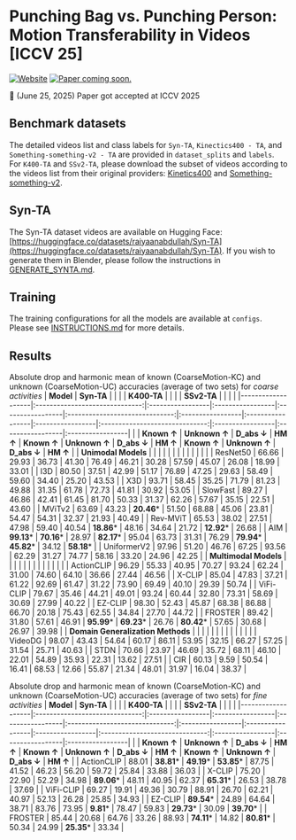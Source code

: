# Punching Bag vs. Punching Person: Motion Transferability in Videos [ICCV 25]
[![Website](https://img.shields.io/badge/Project-Website-87CEEB)](http://raiyaan-abdullah.github.io/Motion-Transfer-webpage/)
[![Paper coming soon.](https://img.shields.io/badge/arXiv-Paper-<COLOR>.svg)]()

🎉 (June 25, 2025) Paper got accepted at ICCV 2025

## Benchmark datasets
The detailed videos list and class labels for `Syn-TA`, `Kinectics400 - TA`, and `Something-something-v2 - TA` are provided in `dataset_splits` and `labels`. For `K400-TA` and `SSv2-TA`, please download the subset of videos according to the videos list from their original providers: [Kinetics400](https://github.com/cvdfoundation/kinetics-dataset) and [Something-something-v2](https://www.qualcomm.com/developer/software/something-something-v-2-dataset).

## Syn-TA
The Syn-TA dataset videos are available on Hugging Face: [https://huggingface.co/datasets/raiyaanabdullah/Syn-TA](https://huggingface.co/datasets/raiyaanabdullah/Syn-TA).
If you wish to generate them in Blender, please follow the instructions in [GENERATE_SYNTA.md](https://github.com/raiyaan-abdullah/TrAc-Bench/blob/main/synta_generate_blender/GENERATE_SYNTA.md).

## Training
The training configurations for all the models are available at `configs`. Please see [INSTRUCTIONS.md](https://github.com/raiyaan-abdullah/TrAc-Bench/blob/main/configs/INSTRUCTIONS.md) for more details.

## Results
Absolute drop and harmonic mean of known (CoarseMotion-KC) and unknown (CoarseMotion-UC) accuracies (average of two sets) for *coarse activities*
| **Model**         | **Syn-TA**                     |                  |                  |                  | **K400-TA**                    |                  |                  |                  | **SSv2-TA**                    |                  |                  |                  |
|-------------------|:------------------------------:|:-----------------|:-----------------|:-----------------|:------------------------------:|:-----------------|:-----------------|:-----------------|:------------------------------:|:-----------------|:-----------------|:-----------------|
|                   | **Known ↑** | **Unknown ↑** | **D_abs ↓** | **HM ↑** | **Known ↑** | **Unknown ↑** | **D_abs ↓** | **HM ↑** | **Known ↑** | **Unknown ↑** | **D_abs ↓** | **HM ↑** |
| **Unimodal Models** |                              |                  |                  |                  |                              |                  |                  |                  |                              |                  |                  |                  |
| ResNet50          | 66.66         | 29.93         | 36.73         | 41.30         | 76.49         | 46.21         | 30.28         | 57.59         | 45.07         | 26.08         | 18.99         | 33.01         |
| I3D               | 80.50         | 37.51         | 42.99         | 51.17         | 76.89         | 47.25         | 29.63         | 58.49         | 59.60         | 34.40         | 25.20         | 43.53         |
| X3D               | 93.71         | 58.45         | 35.25         | 71.79         | 81.23         | 49.88         | 31.35         | 61.78         | 72.73         | 41.81         | 30.92         | 53.05         |
| SlowFast          | 89.27         | 46.86         | 42.41         | 61.45         | 81.70         | 50.33         | 31.37         | 62.26         | 57.67         | 35.15         | 22.51         | 43.60         |
| MViTv2            | 63.69         | 43.23         | **20.46***    | 51.50         | 68.88         | 45.06         | 23.81         | 54.47         | 54.31         | 32.37         | 21.93         | 40.49         |
| Rev-MViT          | 65.53         | 38.02         | 27.51         | 47.98         | 59.40         | 40.54         | **18.86***    | 48.16         | 34.64         | 21.72         | **12.92***    | 26.68         |
| AIM               | **99.13***    | **70.16***    | 28.97         | **82.17***    | 95.04         | 63.73         | 31.31         | 76.29         | **79.94***    | **45.82***    | 34.12         | **58.18***    |
| UniformerV2       | 97.96         | 51.20         | 46.76         | 67.25         | 93.56         | 62.29         | 31.27         | 74.77         | 58.16         | 33.20         | 24.96         | 42.25         |
| **Multimodal Models** |                          |                  |                  |                  |                              |                  |                  |                  |                              |                  |                  |                  |
| ActionCLIP        | 96.29         | 55.33         | 40.95         | 70.27         | 93.24         | 62.24         | 31.00         | 74.60         | 64.10         | 36.66         | 27.44         | 46.56         |
| X-CLIP            | 85.04         | 47.83         | 37.21         | 61.22         | 92.69         | 61.47         | 31.22         | 73.90         | 69.49         | 40.10         | 29.39         | 50.74         |
| ViFi-CLIP         | 79.67         | 35.46         | 44.21         | 49.01         | 93.24         | 60.44         | 32.80         | 73.31         | 58.69         | 30.69         | 27.99         | 40.22         |
| EZ-CLIP           | 98.30         | 52.43         | 45.87         | 68.38         | 86.88         | 66.70         | 20.18         | 75.43         | 62.55         | 34.84         | 27.70         | 44.72         |
| FROSTER           | 89.42         | 31.80         | 57.61         | 46.91         | **95.99***    | **69.23***    | 26.76         | **80.42***    | 57.65         | 30.68         | 26.97         | 39.98         |
| **Domain Generalization Methods** |               |                  |                  |                  |                              |                  |                  |                  |                              |                  |                  |                  |
| VideoDG           | 98.07         | 43.43         | 54.64         | 60.17         | 86.11         | 53.95         | 32.15         | 66.27         | 57.25         | 31.54         | 25.71         | 40.63         |
| STDN              | 70.66         | 23.97         | 46.69         | 35.72         | 68.11         | 46.10         | 22.01         | 54.89         | 35.93         | 22.31         | 13.62         | 27.51         |
| CIR               | 60.13         | 9.59          | 50.54         | 16.41         | 68.53         | 12.66         | 55.87         | 21.34         | 48.01         | 31.97         | 16.04         | 38.37         |

Absolute drop and harmonic mean of known (CoarseMotion-KC) and unknown (CoarseMotion-UC) accuracies (average of two sets) for *fine activities*
| **Model**         | **Syn-TA**                     |                  |                  |                  | **K400-TA**                    |                  |                  |                  | **SSv2-TA**                    |                  |                  |                  |
|-------------------|:------------------------------:|:-----------------|:-----------------|:-----------------|:------------------------------:|:-----------------|:-----------------|:-----------------|:------------------------------:|:-----------------|:-----------------|:-----------------|
|                   | **Known ↑** | **Unknown ↑** | **D_abs ↓** | **HM ↑** | **Known ↑** | **Unknown ↑** | **D_abs ↓** | **HM ↑** | **Known ↑** | **Unknown ↑** | **D_abs ↓** | **HM ↑** |
| ActionCLIP        | 88.01         | **38.81***    | **49.19***    | **53.85***    | 87.75         | 41.52         | 46.23         | 56.20         | 59.72         | 25.84         | 33.88         | 36.03         |
| X-CLIP            | 75.20         | 22.90         | 52.29         | 34.98         | **89.06***    | 48.11         | 40.95         | 62.37         | **65.31***    | 26.53         | 38.78         | 37.69         |
| ViFi-CLIP         | 69.27         | 19.91         | 49.36         | 30.79         | 88.91         | 26.70         | 62.21         | 40.97         | 52.13         | 26.28         | 25.85         | 34.93         |
| EZ-CLIP           | **89.54***    | 24.89         | 64.64         | 38.71         | 83.76         | 73.95         | **9.81***     | 78.47         | 59.83         | **29.73***    | 30.09         | **39.70***    |
| FROSTER           | 85.44         | 20.68         | 64.76         | 33.26         | 88.93         | **74.11***    | 14.82         | **80.81***    | 50.34         | 24.99         | **25.35***    | 33.34         |
